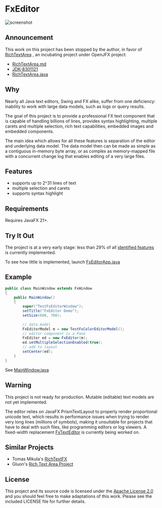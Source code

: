 # FxEditor

![screenshot](https://github.com/andy-goryachev/FxEditor/blob/master/doc/screenshot.png)


## Announcement

This work on this project has been stopped by the author, in favor of 
[RichTextArea](https://github.com/andy-goryachev-oracle/Test/blob/main/doc/RichTextArea/RichTextArea.md)
, an incubating project under OpenJFX project:

- [RichTextArea.md](https://github.com/andy-goryachev-oracle/Test/blob/main/doc/RichTextArea/RichTextArea.md)
- [JDK-8301121](https://bugs.openjdk.org/browse/JDK-8301121)
- [RichTextArea.java](https://github.com/andy-goryachev-oracle/jfx/blob/ag.rich.text.area/modules/javafx.controls/src/main/java/javafx/scene/control/rich/RichTextArea.java)




## Why ##

Nearly all Java text editors, Swing and FX alike, suffer from one deficiency: inability to work with large 
data models, such as logs or query results.

The goal of this project is to provide a professional FX text component that is capable of handling billions of 
lines, provides syntax highlighting, multiple carets and multiple selection, rich text capabilities,
embedded images and embedded components.

The main idea which allows for all these features is separation of the editor and underlying data model.
The data model then can be made as simple as a contiguous in-memory byte array, or as complex as memory-mapped 
file with a concurrent change log that enables editing of a very large files.


## Features

* supports up to 2^31 lines of text
* multiple selection and carets
* supports syntax highlight


## Requirements

Requires JavaFX 21+.
 

## Try It Out ##

The project is at a very early stage: less than 29% of all 
[identified features](https://github.com/andy-goryachev/FxEditor/blob/master/FxEditor%20Feature%20Matrix.xlsx)
is currently implemented. 

To see how little is implemented, launch 
[FxEditorApp.java](https://github.com/andy-goryachev/FxEditor/blob/master/src/demo/edit/FxEditorApp.java)



## Example

```java
public class MainWindow extends FxWindow
{
	public MainWindow()
	{
		super("TestFxEditorWindow");
		setTitle("FxEditor Demo");
		setSize(600, 700);
		
		// data model
		FxEditorModel m = new TestFxColorEditorModel();
		// editor component is a Pane
		FxEditor ed = new FxEditor(m);
		ed.setMultipleSelectionEnabled(true);
		// add to layout		
		setCenter(ed);
	}
}
```

See [MainWindow.java](https://github.com/andy-goryachev/FxEditor/blob/master/src/demo/edit/MainWindow.java)


## Warning

This project is not ready for production.  Mutable (editable) text models are not yet implemented.

The editor relies on JavaFX PrismTextLayout to properly render proportional unicode text, which results in
performance issues when trying to render very long lines (millions of symbols), making it unsuitable for
projects that have to deal with such files, like programming editors or log viewers.  A fixed-width replacement
[FxTextEditor](https://github.com/andy-goryachev/FxTextEditor) is currently being worked on.


## Similar Projects

- Tomas Mikula's [RichTextFX](https://github.com/TomasMikula/RichTextFX)
- Gluon's [Rich Text Area Project](https://github.com/gluonhq/rich-text-area)



## License

This project and its source code is licensed under the [Apache License 2.0](http://www.apache.org/licenses/LICENSE-2.0) and you should feel free to make adaptations of this work. Please see the included LICENSE file for further details.

